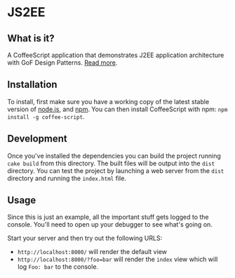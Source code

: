 JS2EE
=====

What is it?
-----------

A CoffeeScript application that demonstrates J2EE application architecture with 
GoF Design Patterns. [Read more](http://dblogit.com/archives/3895).

Installation
------------

To install, first make sure you have a working copy of the latest stable version
of [node.js](http://nodejs.org/), and [npm](https://npmjs.org/). You can then 
install CoffeeScript with npm: `npm install -g coffee-script`.

Development
-----------

Once you've installed the dependencies you can build the project running
`cake build` from this directory. The built files will be output into the `dist`
directory. You can test the project by launching a web server from the `dist`
directory and running the `index.html` file.

Usage
-----

Since this is just an example, all the important stuff gets logged to the 
console. You'll need to open up your debugger to see what's going on.

Start your server and then try out the following URLS:

* `http://localhost:8000/` will render the default view
* `http://localhost:8000/?foo=bar` will render the `index` view which will log
   `Foo: bar` to the console.